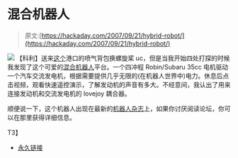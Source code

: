 # 混合机器人

> 原文:[https://hackaday.com/2007/09/21/hybrid-robot/](https://hackaday.com/2007/09/21/hybrid-robot/)

![](../Images/abd59b682d8d6d4f0584e8f2f6b77654.png)
【科利】送来[这个](http://forums.parallax.com/forums/default.aspx?f=25&m=217955)港口的喷气背包换螺旋桨 uc，但是当我开始四处打探的时候我发现了这个可爱的[混合机器人](http://forums.parallax.com/forums/default.aspx?f=21&p=2&m=151769)平台。一个四冲程 Robin/Subaru 35cc 电机驱动一个汽车交流发电机，根据需要提供几乎无限的(在机器人世界中)电力。休息后点击视频，观看快速遥控演示，了解发动机的声音有多大。不经意间，我认出了用来连接发动机和交流发电机的 lovejoy 耦合器。

顺便说一下，这个机器人出现在最新的[机器人杂志](http://www.botmag.com/)上，如果你讨厌阅读论坛，你可以在那里获得详细信息。

<object width="400" height="325"><param name="movie" value="http://www.youtube.com/v/iXPhkvJw6BQ"><param name="wmode" value="transparent">T3】</object>

*   [永久链接](http://forums.parallax.com/forums/default.aspx?f=21&p=2&m=151769)